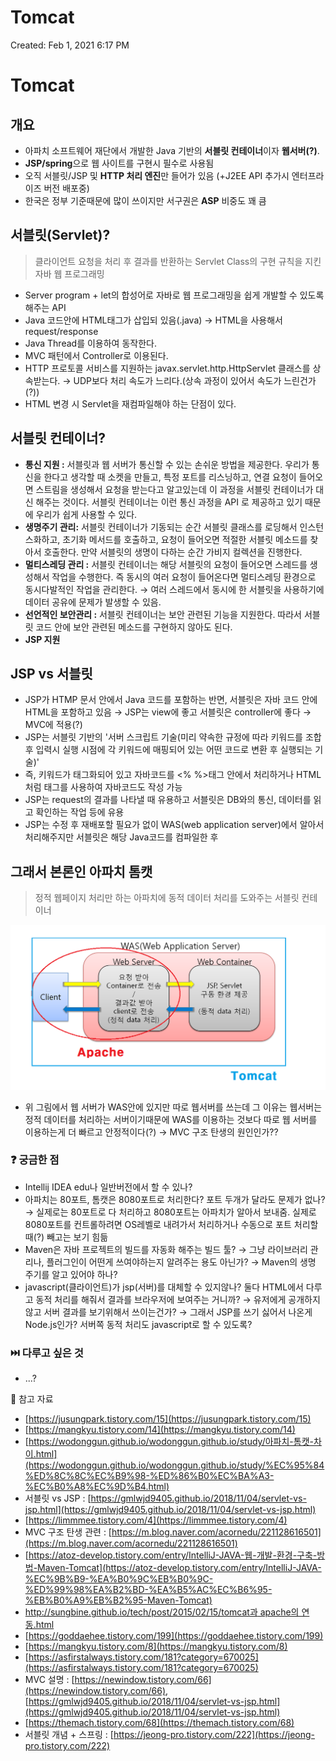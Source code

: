 # Tomcat

Created: Feb 1, 2021 6:17 PM

# Tomcat

## 개요

- 아파치 소프트웨어 재단에서 개발한 Java 기반의 **서블릿 컨테이너**이자 **웹서버(?)**.
- **JSP/spring**으로 웹 사이트를 구현시 필수로 사용됨
- 오직 서블릿/JSP 및 **HTTP 처리 엔진**만 들어가 있음 (+J2EE API 추가시 엔터프라이즈 버전 배포중)
- 한국은 정부 기준때문에 많이 쓰이지만 서구권은 **ASP** 비중도 꽤 큼

## 서블릿(Servlet)?

> 클라이언트 요청을 처리 후 결과를 반환하는 Servlet Class의 구현 규칙을 지킨 자바 웹 프로그래밍

- Server program + let의 합성어로 자바로 웹 프로그래밍을 쉽게 개발할 수 있도록 해주는 API
- Java 코드안에 HTML태그가 삽입되 있음(.java) → HTML을 사용해서 request/response
- Java Thread를 이용하여 동작한다.
- MVC 패턴에서 Controller로 이용된다.
- HTTP 프로토콜 서비스를 지원하는 javax.servlet.http.HttpServlet 클래스를 상속받는다. → UDP보다 처리 속도가 느리다.(상속 과정이 있어서 속도가 느린건가(?))
- HTML 변경 시 Servlet을 재컴파일해야 하는 단점이 있다.

## 서블릿 컨테이너?

- **통신 지원 :** 서블릿과 웹 서버가 통신할 수 있는 손쉬운 방법을 제공한다. 우리가 통신을 한다고 생각할 때 소켓을 만들고, 특정 포트를 리스닝하고, 연결 요청이 들어오면 스트림을 생성해서 요청을 받는다고 알고있는데 이 과정을 서블릿 컨테이너가 대신 해주는 것이다. 서블릿 컨테이너는 이런 통신 과정을 API 로 제공하고 있기 때문에 우리가 쉽게 사용할 수 있다.
- **생명주기 관리:** 서블릿 컨테이너가 기동되는 순간 서블릿 클래스를 로딩해서 인스턴스화하고, 초기화 메서드를 호출하고, 요청이 들어오면 적절한 서블릿 메소드를 찾아서 호출한다. 만약 서블릿의 생명이 다하는 순간 가비지 컬렉션을 진행한다.
- **멀티스레딩 관리 :** 서블릿 컨테이너는 해당 서블릿의 요청이 들어오면 스레드를 생성해서 작업을 수행한다. 즉 동시의 여러 요청이 들어온다면 멀티스레딩 환경으로 동시다발적인 작업을 관리한다. → 여러 스레드에서 동시에 한 서블릿을 사용하기에 데이터 공유에 문제가 발생할 수 있음.
- **선언적인 보안관리 :** 서블릿 컨테이너는 보안 관련된 기능을 지원한다. 따라서 서블릿 코드 안에 보안 관련된 메소드를 구현하지 않아도 된다.
- **JSP 지원**

## JSP vs 서블릿

- JSP가 HTMP 문서 안에서 Java 코드를 포함하는 반면, 서블릿은 자바 코드 안에 HTML을 포함하고 있음 → JSP는 view에 좋고 서블릿은 controller에 좋다 → MVC에 적용(?)
- JSP는 서블릿 기반의 '서버 스크립트 기술(미리 약속한 규정에 따라 키워드를 조합 후 입력시 실행 시점에 각 키워드에 매핑되어 있는 어떤 코드로 변환 후 실행되는 기술)'
- 즉, 키워드가 태그화되어 있고 자바코드를 <% %>태그 안에서 처리하거나 HTML처럼 태그를 사용하여 자바코드도 작성 가능
- JSP는 request의 결과를 나타낼 때 유용하고 서블릿은 DB와의 통신, 데이터를 읽고 확인하는 작업 등에 유용
- JSP는 수정 후 재배포할 필요가 없이 WAS(web application server)에서 알아서 처리해주지만 서블릿은 해당 Java코드를 컴파일한 후

## 그래서 본론인 아파치 톰캣

> 정적 웹페이지 처리만 하는 아파치에 동적 데이터 처리를 도와주는 서블릿 컨테이너

![Tomcat%202c8483c53a784d9f9e3506c73d0d560b/Untitled.png](Tomcat%202c8483c53a784d9f9e3506c73d0d560b/Untitled.png)

- 위 그림에서 웹 서버가 WAS안에 있지만 따로 웹서버를 쓰는데 그 이유는 웹서버는 정적 데이터를 처리하는 서버이기때문에 WAS를 이용하는 것보다 따로 웹 서버를 이용하는게 더 빠르고 안정적이다(?) → MVC 구조 탄생의 원인인가??

### ❓ 궁금한 점

- Intellij IDEA edu나 일반버전에서 할 수 있나?
- 아파치는 80포트, 톰캣은 8080포트로 처리한다? 포트 두개가 달라도 문제가 없나?
→ 실제로는 80포트로 다 처리하고 8080포트는 아파치가 알아서 보내줌. 실제로 8080포트를 컨트롤하려면 OS레벨로 내려가서 처리하거나 수동으로 포트 처리할 때(?) 빼고는 보기 힘듦
- Maven은 자바 프로젝트의 빌드를 자동화 해주는 빌드 툴? → 그냥 라이브러리 관리나, 플러그인이 어떤게 쓰여야하는지 알려주는 용도 아닌가? → Maven의 생명 주기를 알고 있어야 하나?
- javascript(클라이언트)가 jsp(서버)를 대체할 수 있지않나? 둘다 HTML에서 다루고 동적 처리를 해줘서 결과를 브라우저에 보여주는 거니까?
→ 유저에게 공개하지 않고 서버 결과를 보기위해서 쓰이는건가? → 그래서 JSP를 쓰기 싫어서 나온게 Node.js인가? 서버쪽 동적 처리도 javascript로 할 수 있도록?

### ⏭️ 다루고 싶은 것

- ...?

🔖 참고 자료

- [https://jusungpark.tistory.com/15](https://jusungpark.tistory.com/15)
- [https://mangkyu.tistory.com/14](https://mangkyu.tistory.com/14)
- [https://wodonggun.github.io/wodonggun.github.io/study/아파치-톰캣-차이.html](https://wodonggun.github.io/wodonggun.github.io/study/%EC%95%84%ED%8C%8C%EC%B9%98-%ED%86%B0%EC%BA%A3-%EC%B0%A8%EC%9D%B4.html)
- 서블릿 vs JSP : [https://gmlwjd9405.github.io/2018/11/04/servlet-vs-jsp.html](https://gmlwjd9405.github.io/2018/11/04/servlet-vs-jsp.html)
- [https://limmmee.tistory.com/4](https://limmmee.tistory.com/4)
- MVC 구조 탄생 관련 : [https://m.blog.naver.com/acornedu/221128616501](https://m.blog.naver.com/acornedu/221128616501)
- [https://atoz-develop.tistory.com/entry/IntelliJ-JAVA-웹-개발-환경-구축-방법-Maven-Tomcat](https://atoz-develop.tistory.com/entry/IntelliJ-JAVA-%EC%9B%B9-%EA%B0%9C%EB%B0%9C-%ED%99%98%EA%B2%BD-%EA%B5%AC%EC%B6%95-%EB%B0%A9%EB%B2%95-Maven-Tomcat)
- [http://sungbine.github.io/tech/post/2015/02/15/tomcat과 apache의 연동.html](http://sungbine.github.io/tech/post/2015/02/15/tomcat%EA%B3%BC%20apache%EC%9D%98%20%EC%97%B0%EB%8F%99.html)
- [https://goddaehee.tistory.com/199](https://goddaehee.tistory.com/199)
- [https://mangkyu.tistory.com/8](https://mangkyu.tistory.com/8)
- [https://asfirstalways.tistory.com/181?category=670025](https://asfirstalways.tistory.com/181?category=670025)
- MVC 설명 : [https://newindow.tistory.com/66](https://newindow.tistory.com/66), [https://gmlwjd9405.github.io/2018/11/04/servlet-vs-jsp.html](https://gmlwjd9405.github.io/2018/11/04/servlet-vs-jsp.html)
- [https://themach.tistory.com/68](https://themach.tistory.com/68)
- 서블릿 개념 + 스프링 : [https://jeong-pro.tistory.com/222](https://jeong-pro.tistory.com/222)